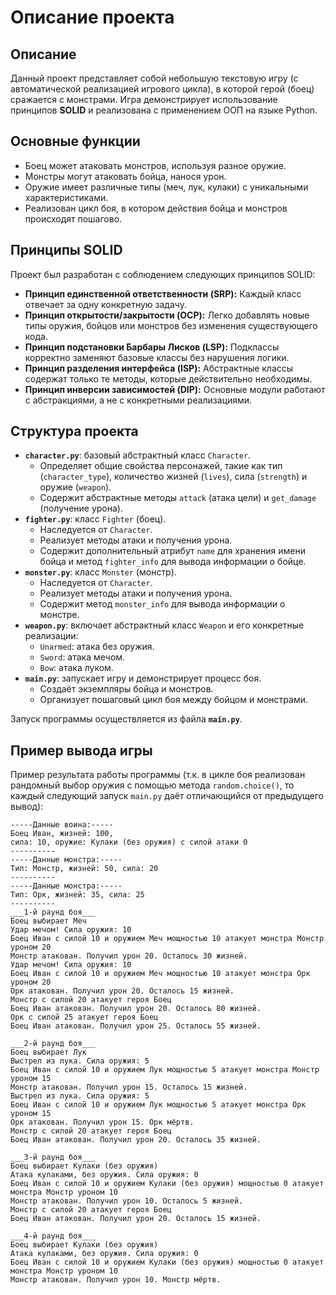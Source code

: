 # Описание проекта

## Описание
Данный проект представляет собой небольшую текстовую игру (с автоматической реализацией игрового цикла), в которой герой (боец) сражается с монстрами. Игра демонстрирует использование принципов **SOLID** и реализована с применением ООП на языке Python.

## Основные функции
- Боец может атаковать монстров, используя разное оружие.
- Монстры могут атаковать бойца, нанося урон.
- Оружие имеет различные типы (меч, лук, кулаки) с уникальными характеристиками.
- Реализован цикл боя, в котором действия бойца и монстров происходят пошагово.

## Принципы SOLID
Проект был разработан с соблюдением следующих принципов SOLID:
- **Принцип единственной ответственности (SRP):** Каждый класс отвечает за одну конкретную задачу.
- **Принцип открытости/закрытости (OCP):** Легко добавлять новые типы оружия, бойцов или монстров без изменения существующего кода.
- **Принцип подстановки Барбары Лисков (LSP):** Подклассы корректно заменяют базовые классы без нарушения логики.
- **Принцип разделения интерфейса (ISP):** Абстрактные классы содержат только те методы, которые действительно необходимы.
- **Принцип инверсии зависимостей (DIP):** Основные модули работают с абстракциями, а не с конкретными реализациями.

## Структура проекта
- **`character.py`**: базовый абстрактный класс `Character`. 
  - Определяет общие свойства персонажей, такие как тип (`character_type`), количество жизней (`lives`), сила (`strength`) и оружие (`weapon`).
  - Содержит абстрактные методы `attack` (атака цели) и `get_damage` (получение урона).
- **`fighter.py`**: класс `Fighter` (боец).
  - Наследуется от `Character`.
  - Реализует методы атаки и получения урона.
  - Содержит дополнительный атрибут `name` для хранения имени бойца и метод `fighter_info` для вывода информации о бойце.
- **`monster.py`**: класс `Monster` (монстр).
  - Наследуется от `Character`.
  - Реализует методы атаки и получения урона.
  - Содержит метод `monster_info` для вывода информации о монстре.
- **`weapon.py`**: включает абстрактный класс `Weapon` и его конкретные реализации:
  - `Unarmed`: атака без оружия.
  - `Sword`: атака мечом.
  - `Bow`: атака луком.
- **`main.py`**: запускает игру и демонстрирует процесс боя.
  - Создаёт экземпляры бойца и монстров.
  - Организует пошаговый цикл боя между бойцом и монстрами.

Запуск программы осуществляется из файла **`main.py`**.

## Пример вывода игры
Пример результата работы программы (т.к. в цикле боя реализован рандомный выбор оружия с помощью метода `random.choice()`, то каждый следующий запуск `main.py` даёт отличающийся от предыдущего вывод):
```
-----Данные воина:-----
Боец Иван, жизней: 100,
сила: 10, оружие: Кулаки (без оружия) с силой атаки 0
----------
-----Данные монстра:-----
Тип: Монстр, жизней: 50, сила: 20
----------
-----Данные монстра:-----
Тип: Орк, жизней: 35, сила: 25
----------
___1-й раунд боя___
Боец выбирает Меч
Удар мечом! Сила оружия: 10
Боец Иван с силой 10 и оружием Меч мощностью 10 атакует монстра Монстр уроном 20
Монстр атакован. Получил урон 20. Осталось 30 жизней.
Удар мечом! Сила оружия: 10
Боец Иван с силой 10 и оружием Меч мощностью 10 атакует монстра Орк уроном 20
Орк атакован. Получил урон 20. Осталось 15 жизней.
Монстр с силой 20 атакует героя Боец
Боец Иван атакован. Получил урон 20. Осталось 80 жизней.
Орк с силой 25 атакует героя Боец
Боец Иван атакован. Получил урон 25. Осталось 55 жизней.

___2-й раунд боя___
Боец выбирает Лук
Выстрел из лука. Сила оружия: 5
Боец Иван с силой 10 и оружием Лук мощностью 5 атакует монстра Монстр уроном 15
Монстр атакован. Получил урон 15. Осталось 15 жизней.
Выстрел из лука. Сила оружия: 5
Боец Иван с силой 10 и оружием Лук мощностью 5 атакует монстра Орк уроном 15
Орк атакован. Получил урон 15. Орк мёртв.
Монстр с силой 20 атакует героя Боец
Боец Иван атакован. Получил урон 20. Осталось 35 жизней.

___3-й раунд боя___
Боец выбирает Кулаки (без оружия)
Атака кулаками, без оружия. Сила оружия: 0
Боец Иван с силой 10 и оружием Кулаки (без оружия) мощностью 0 атакует монстра Монстр уроном 10
Монстр атакован. Получил урон 10. Осталось 5 жизней.
Монстр с силой 20 атакует героя Боец
Боец Иван атакован. Получил урон 20. Осталось 15 жизней.

___4-й раунд боя___
Боец выбирает Кулаки (без оружия)
Атака кулаками, без оружия. Сила оружия: 0
Боец Иван с силой 10 и оружием Кулаки (без оружия) мощностью 0 атакует монстра Монстр уроном 10
Монстр атакован. Получил урон 10. Монстр мёртв.
```